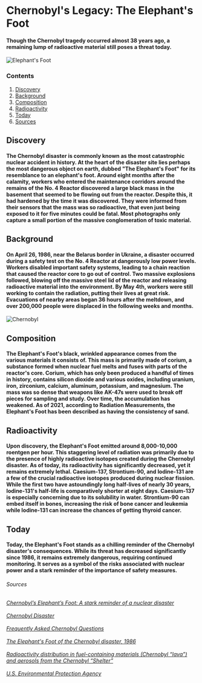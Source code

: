 <!DOCTYPE html> 
<html>
  
<head>
<title>The Elephant's Foot</title>
</head>


<body>


  
<h1>Chernobyl's Legacy: The Elephant's Foot</h1>
  <h4>Though the Chernobyl tragedy occurred almost 38 years ago, a remaining lump of radioactive material still poses a threat today.</p></h4>
    <img
      id="elephantsFoot"
      src="https://media.hswstatic.com/eyJidWNrZXQiOiJjb250ZW50Lmhzd3N0YXRpYy5jb20iLCJrZXkiOiJnaWZcL2VsZXBoYW50cy1mb290LmpwZyIsImVkaXRzIjp7InJlc2l6ZSI6eyJ3aWR0aCI6ODI4fSwidG9Gb3JtYXQiOiJhdmlmIn19" alt="Elephant's Foot" 
    />
  



  <h3>Contents</h3>
  <ol>
    <li><a href="#discovery">Discovery</a></li>
    <li><a href="#background">Background</a></li>
    <li><a href="#composition">Composition</a></li>
    <li><a href="#radioactivity">Radioactivity</a></li>
    <li><a href="#today">Today</a></li>
    <li><a href="#sources">Sources</a></li>
  </ol>



  
<h2 id="discovery">Discovery</h2>
  <h4><p>The Chernobyl disaster is commonly known as the most catastrophic nuclear accident in history. At the heart of the disaster site lies perhaps the most dangerous object on earth, dubbed "The Elephant's Foot" for its resemblance to an elephant's foot. Around eight months after the calamity, workers who entered the maintenance corridors around the remains of the No. 4 Reactor discovered a large black mass in the basement that seemed to be flowing out from the reactor. Despite this, it had hardened by the time it was discovered. They were informed from their sensors that the mass was so radioactive, that even just being exposed to it for five minutes could be fatal. Most photographs only capture a small portion of the massive conglomeration of toxic material.</p></h4>



  
<h2 id="background">Background</h2>
  <h4><p>On April 26, 1986, near the Belarus border in Ukraine, a disaster occurred during a safety test on the No. 4 Reactor at dangerously low power levels. Workers disabled important safety systems, leading to a chain reaction that caused the reactor core to go out of control. Two massive explosions followed, blowing off the massive steel lid of the reactor and releasing radioactive material into the environment. By May 4th, workers were still working to contain the radiation, putting their lives at great risk. Evacuations of nearby areas began 36 hours after the meltdown, and over 200,000 people were displaced in the following weeks and months.</p></h4>
<img src="https://miro.medium.com/v2/resize:fit:786/format:webp/1*nttfRwyLmf1lJtZolUKKCQ.jpeg" alt="Chernobyl" />



  
<h2 id="composition">Composition</h2>
  <h4><p>The Elephant's Foot's black, wrinkled appearance comes from the various materials it consists of. This mass is primarily made of corium, a substance formed when nuclear fuel melts and fuses with parts of the reactor's core. Corium, which has only been produced a handful of times in history, contains silicon dioxide and various oxides, including uranium, iron, zirconium, calcium, aluminum, potassium, and magnesium. The mass was so dense that weapons like AK-47s were used to break off pieces for sampling and study. Over time, the accumulation has weakened. As of 2021, according to Radiation Measurements, the Elephant's Foot has been described as having the consistency of sand.</p></h4>


  
<h2 id="radioactivity">Radioactivity</h2>
  <h4><p>Upon discovery, the Elephant's Foot emitted around 8,000-10,000 roentgen per hour. This staggering level of radiation was primarily due to the presence of highly radioactive isotopes created during the Chernobyl disaster. As of today, its radioactivity has significantly decreased, yet it remains extremely lethal. Caesium-137, Strontium-90, and Iodine-131 are a few of the crucial radioactive isotopes produced during nuclear fission. While the first two have astoundingly long half-lives of nearly 30 years, Iodine-131's half-life is comparatively shorter at eight days. Caesium-137 is especially concerning due to its solubility in water. Strontium-90 can embed itself in bones, increasing the risk of bone cancer and leukemia while Iodine-131 can increase the chances of getting thyroid cancer.</p></h4>



  
<h2 id="today">Today</h2>
  <h4><p>Today, the Elephant's Foot stands as a chilling reminder of the Chernobyl disaster's consequences. While its threat has decreased significantly since 1986, it remains extremely dangerous, requiring continued monitoring. It serves as a symbol of the risks associated with nuclear power and a stark reminder of the importance of safety measures.</p></h4>



<h6 id="sources">Sources</h6>
  <h6>
    <a href = "https://interestingengineering.com/science/chernobyls-elephants-foot-nuclear-disaster"> Chernobyl’s Elephant’s Foot: A stark reminder of a nuclear disaster</a>
    <br></br>
    <a href = "https://www.britannica.com/event/Chernobyl-disaster"> Chernobyl Disaster</a>
    <br></br>
    <a href = "https://www.iaea.org/newscenter/focus/chernobyl/faqs"> Frequently Asked Chernobyl Questions</a>
    <br></br>
    <a href = "https://rarehistoricalphotos.com/the-elephant-foot-of-the-chernobyl-disaster-1986/"> The Elephant's Foot of the Chernobyl disaster, 1986</a>
    <br></br>
    <a href = "https://www.sciencedirect.com/science/article/abs/pii/S1350448715300366?via%3Dihub"> Radioactivity distribution in fuel-containing materials (Chernobyl “lava”) and aerosols from the Chernobyl “Shelter”</a>
      <br></br>
    <a href = "https://www.epa.gov/"> U.S. Environmental Protection Agency</a>
</h6>

</body>
</html>
